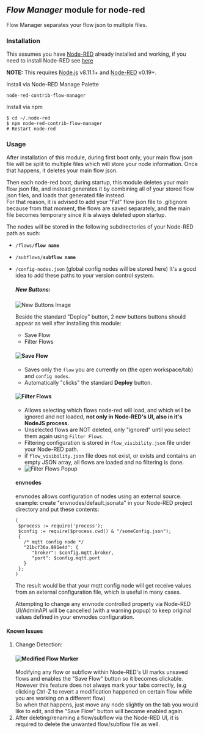 ## _Flow Manager_ module for node-red

Flow Manager separates your flow json to multiple files.

### Installation

This assumes you have [Node-RED](https://nodered.org) already installed and working, if you need to install Node-RED see [here](https://nodered.org/docs/getting-started/installation)

**NOTE:** This requires [Node.js](https://nodejs.org) v8.11.1+ and [Node-RED](https://nodered.org/) v0.19+.

Install via Node-RED Manage Palette

```
node-red-contrib-flow-manager
```

Install via npm

```shell
$ cd ~/.node-red
$ npm node-red-contrib-flow-manager
# Restart node-red
```

### Usage 
After installation of this module, during first boot only, your main flow json file will be split to multiple files which will store your node information.
Once that happens, it deletes your main flow json.

Then each node-red boot, during startup,
this module deletes your main flow json file, and instead generates it by combining all of your stored flow json files, and loads that generated file instead.<br/>
For that reason, it is advised to add your "Fat" flow json file to .gitignore because from that moment, the flows are saved separately, and the main file becomes temporary since it is always deleted upon startup.

The nodes will be stored in the following subdirectories of your Node-RED path as such:
* `/flows/`**`flow name`**
* `/subflows/`**`subflow name`**
* `/config-nodes.json` (global config nodes will be stored here)
It's a good idea to add these paths to your version control system. 

    ##### New Buttons:
    ![New Buttons Image](https://gitlab.com/monogoto.io/node-red-contrib-flow-manager/-/raw/master/new_buttons.png)
    
    Beside the standard "Deploy" button, 2 new buttons buttons should appear as well after installing this module:
    * Save Flow
    * Filter Flows
    
    #### ![Save Flow](https://gitlab.com/monogoto.io/node-red-contrib-flow-manager/-/raw/master/save_flow.png)
    * Saves only the `flow` you are currently on (the open workspace/tab) and `config nodes`.
    * Automatically "clicks" the standard **Deploy** button.
    
    #### ![Filter Flows](https://gitlab.com/monogoto.io/node-red-contrib-flow-manager/-/raw/master/filter_flows.png)
    * Allows selecting which flows node-red will load, and which will be ignored and not loaded, **not only in Node-RED's UI, also in it's NodeJS process.** <br/>
    * Unselected flows are NOT deleted, only "ignored" until you select them again using `Filter Flows`.
    * Filtering configuration is stored in `flow_visibility.json` file under your Node-RED path.
    * if `flow_visibility.json` file does not exist, or exists and contains an empty JSON array, all flows are loaded and no filtering is done.
    * ![Filter Flows Popup](https://gitlab.com/monogoto.io/node-red-contrib-flow-manager/-/raw/master/filter_flows_popup.png)
    
    #### envnodes
    envnodes allows configuration of nodes using an external source.<br/>
    example:
    create "envnodes/default.jsonata" in your Node-RED project directory and put these contents:
    ```
  (
     $process := require('process');
     $config := require($process.cwd() & "/someConfig.json");
     {
       /* mqtt config node */
       "21bcf36a.891e4d": {
          "broker": $config.mqtt.broker,
          "port": $config.mqtt.port
       }
     };
  )
    ```
    The result would be that your mqtt config node will get receive values from an external configuration file, which is useful in many cases.
    
    Attempting to change any envnode controlled property via Node-RED UI/AdminAPI will be cancelled (with a warning popup) to keep original values defined in your envnodes configuration.
    
#### Known Issues
1. Change Detection:<br>
    #### ![Modified Flow Marker](https://gitlab.com/monogoto.io/node-red-contrib-flow-manager/-/raw/master/change_marker.png)
    Modifying any flow or subflow within Node-RED's UI marks unsaved flows and enables the "Save Flow" button so it becomes clickable.<br/>
    However this feature does not always mark your tabs correctly, (e.g clicking Ctrl-Z to revert a modification happened on certain flow while you are working on a different flow)<br/>
    So when that happens, just move any node slightly on the tab you would like to edit, and the "Save Flow" button will become enabled again.
2. After deleting/renaming a flow/subflow via the Node-RED UI, it is required to delete the unwanted flow/subflow file as well.
